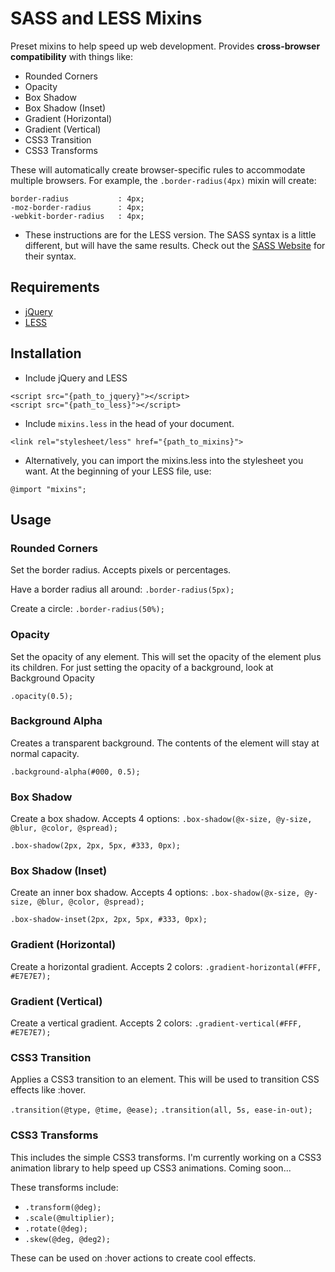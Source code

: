 SASS and LESS Mixins
===========

Preset mixins to help speed up web development. Provides **cross-browser compatibility** with things like:

- Rounded Corners
- Opacity
- Box Shadow
- Box Shadow (Inset)
- Gradient (Horizontal)
- Gradient (Vertical)
- CSS3 Transition
- CSS3 Transforms

These will automatically create browser-specific rules to accommodate multiple browsers. For example, the `.border-radius(4px)` mixin will create:

>
	border-radius			: 4px;
	-moz-border-radius		: 4px;
	-webkit-border-radius	: 4px;

* These instructions are for the LESS version. The SASS syntax is a little different, but will have the same results. Check out the [SASS Website](http://sass-lang.com/) for their syntax.

Requirements
------------

- [jQuery](http://jquery.com/)
- [LESS](http://lesscss.org/)

Installation
------------

- Include jQuery and LESS

>
	<script src="{path_to_jquery}"></script>
	<script src="{path_to_less}"></script>

- Include `mixins.less` in the head of your document.

>
	<link rel="stylesheet/less" href="{path_to_mixins}">

* Alternatively, you can import the mixins.less into the stylesheet you want. At the beginning of your LESS file, use:

`@import "mixins";`

Usage
------------

### Rounded Corners ###
Set the border radius. Accepts pixels or percentages.

Have a border radius all around: `.border-radius(5px);`

Create a circle: `.border-radius(50%);`

### Opacity ###
Set the opacity of any element. This will set the opacity of the element plus its children. For just setting the opacity of a background, look at Background Opacity

`.opacity(0.5);`

### Background Alpha ###
Creates a transparent background. The contents of the element will stay at normal capacity.

`.background-alpha(#000, 0.5);`

### Box Shadow ###
Create a box shadow. Accepts 4 options: `.box-shadow(@x-size, @y-size, @blur, @color, @spread);`

`.box-shadow(2px, 2px, 5px, #333, 0px);`

### Box Shadow (Inset) ###
Create an inner box shadow. Accepts 4 options: `.box-shadow(@x-size, @y-size, @blur, @color, @spread);`

`.box-shadow-inset(2px, 2px, 5px, #333, 0px);`

### Gradient (Horizontal) ###
Create a horizontal gradient. Accepts 2 colors: `.gradient-horizontal(#FFF, #E7E7E7);`

### Gradient (Vertical) ###
Create a vertical gradient. Accepts 2 colors: `.gradient-vertical(#FFF, #E7E7E7);`

### CSS3 Transition ###
Applies a CSS3 transition to an element. This will be used to transition CSS effects like :hover. 

`.transition(@type, @time, @ease);`
`.transition(all, 5s, ease-in-out);`

### CSS3 Transforms ###
This includes the simple CSS3 transforms. I'm currently working on a CSS3 animation library to help speed up CSS3 animations. Coming soon...

These transforms include:
- `.transform(@deg);`
- `.scale(@multiplier);`
- `.rotate(@deg);`
- `.skew(@deg, @deg2);`

These can be used on :hover actions to create cool effects.
